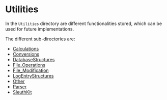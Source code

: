 # Utilities

In the `Utilities` directory are different functionalities stored, which can be used for future implementations.

The different sub-directories are:

- [Calculations](./Calculations/Calculations.md)
- [Conversions](/Utilities/Conversions/Conversions.md)
- [DatabaseStructures](/Utilities/DatabaseStructures/DatabaseStructures.md)
- [File_Operations](/Utilities/File_Operations/File_Operations.md)
- [File_Modification](./FileModification/FileModification.md)
- [LogEntryStructures](/Utilities/LogEntryStructures/LogEntryStructures.md)
- [Other](/Utilities/Other/Other.md)
- [Parser](/Utilities/Parser/Parser.md)
- [SleuthKit](/Utilities/SleuthKit/SleuthKit.md)